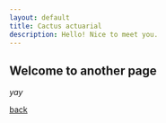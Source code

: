 ```yaml
---
layout: default
title: Cactus actuarial
description: Hello! Nice to meet you.
---
```


## Welcome to another page

_yay_

[back](./)
